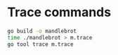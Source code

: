 # Trace commands

```bash
go build -o mandlebrot
time ./mandlebrot > m.trace
go tool trace m.trace
```
